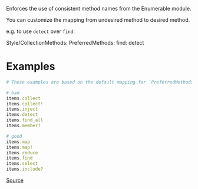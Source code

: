 
Enforces the use of consistent method names
from the Enumerable module.

You can customize the mapping from undesired method to desired method.

e.g. to use `detect` over `find`:

  Style/CollectionMethods:
    PreferredMethods:
      find: detect

# Examples

```ruby
# These examples are based on the default mapping for `PreferredMethods`.

# bad
items.collect
items.collect!
items.inject
items.detect
items.find_all
items.member?

# good
items.map
items.map!
items.reduce
items.find
items.select
items.include?
```

[Source](http://www.rubydoc.info/gems/rubocop/RuboCop/Cop/Style/CollectionMethods)